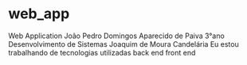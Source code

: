 # web_app
Web Application
João Pedro Domingos Aparecido de Paiva 
3°ano Desenvolvimento de Sistemas 
Joaquim de Moura Candelária 
Eu estou trabalhando de 
tecnologias utilizadas 
back end 
front end 
